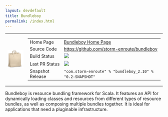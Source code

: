 ```yaml
---
layout: devdefault
title: Bundleboy
permalink: /index.html
---
```




<table><tr>

<td><img src="/resources/images/bundleboy-96.png"/></td>

<td><table class="summary">
<tr>
  <td>Home Page</td>
  <td><a href=".">Bundleboy Home Page</a></td>
</tr>
<tr>
  <td>Source Code</td>
  <td><a href="https://github.com/storm-enroute/bundleboy">https://github.com/storm-enroute/bundleboy</a></td>
</tr>
<tr>
  <td>Build Status</td>
  <td><a href="https://ci.storm-enroute.com:8080/job/public-bundleboy/"><img src="https://ci.storm-enroute.com:8080/buildStatus/icon?job=public-bundleboy"/></a></td>
</tr>
<tr>
  <td>Last PR Status</td>
  <td><a href="https://travis-ci.org/storm-enroute/bundleboy"><img src="https://travis-ci.org/storm-enroute/bundleboy.svg?branch=master"></a></td>
</tr>
<tr>
  <td>Snapshot Release</td>
  <td><code>"com.storm-enroute" % "bundleboy_2.10" % "0.2-SNAPSHOT"</code></td>
</tr>
</table></td>

</tr></table>

Bundleboy is resource bundling framework for Scala.
It features an API for dynamically loading classes and resources from different types of resource bundles,
as well as composing multiple bundles together.
It is ideal for applications that need a pluginable infrastructure.
